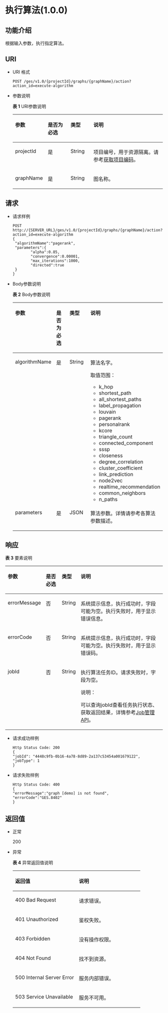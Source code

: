 # 执行算法\(1.0.0\)<a name="ges_03_0030"></a>

## 功能介绍<a name="section43497658192136"></a>

根据输入参数，执行指定算法。

## URI<a name="section34409285192136"></a>

-   URI 格式

    ```
    POST /ges/v1.0/{projectId}/graphs/{graphName}/action?action_id=execute-algorithm
    ```

-   参数说明

    **表 1**  URI参数说明

    <a name="table9623565192154"></a>
    <table><thead align="left"><tr id="row54588319192154"><th class="cellrowborder" valign="top" width="14.91%" id="mcps1.2.5.1.1"><p id="p1599875319226"><a name="p1599875319226"></a><a name="p1599875319226"></a>参数</p>
    </th>
    <th class="cellrowborder" valign="top" width="16.35%" id="mcps1.2.5.1.2"><p id="p2083062319226"><a name="p2083062319226"></a><a name="p2083062319226"></a>是否为必选</p>
    </th>
    <th class="cellrowborder" valign="top" width="15.629999999999999%" id="mcps1.2.5.1.3"><p id="p955894219226"><a name="p955894219226"></a><a name="p955894219226"></a>类型</p>
    </th>
    <th class="cellrowborder" valign="top" width="53.11%" id="mcps1.2.5.1.4"><p id="p3607687019226"><a name="p3607687019226"></a><a name="p3607687019226"></a>说明</p>
    </th>
    </tr>
    </thead>
    <tbody><tr id="row34311858192154"><td class="cellrowborder" valign="top" width="14.91%" headers="mcps1.2.5.1.1 "><p id="p738270219226"><a name="p738270219226"></a><a name="p738270219226"></a>projectId</p>
    </td>
    <td class="cellrowborder" valign="top" width="16.35%" headers="mcps1.2.5.1.2 "><p id="p6112799919226"><a name="p6112799919226"></a><a name="p6112799919226"></a>是</p>
    </td>
    <td class="cellrowborder" valign="top" width="15.629999999999999%" headers="mcps1.2.5.1.3 "><p id="p5242088819226"><a name="p5242088819226"></a><a name="p5242088819226"></a>String</p>
    </td>
    <td class="cellrowborder" valign="top" width="53.11%" headers="mcps1.2.5.1.4 "><p id="p1823357019226"><a name="p1823357019226"></a><a name="p1823357019226"></a>项目编号，用于资源隔离。请参考<a href="获取项目编码-2.md">获取项目编码</a>。</p>
    </td>
    </tr>
    <tr id="row30467334192154"><td class="cellrowborder" valign="top" width="14.91%" headers="mcps1.2.5.1.1 "><p id="p471806319226"><a name="p471806319226"></a><a name="p471806319226"></a>graphName</p>
    </td>
    <td class="cellrowborder" valign="top" width="16.35%" headers="mcps1.2.5.1.2 "><p id="p4661879319226"><a name="p4661879319226"></a><a name="p4661879319226"></a>是</p>
    </td>
    <td class="cellrowborder" valign="top" width="15.629999999999999%" headers="mcps1.2.5.1.3 "><p id="p1802587119226"><a name="p1802587119226"></a><a name="p1802587119226"></a>String</p>
    </td>
    <td class="cellrowborder" valign="top" width="53.11%" headers="mcps1.2.5.1.4 "><p id="p5080948319226"><a name="p5080948319226"></a><a name="p5080948319226"></a>图名称。</p>
    </td>
    </tr>
    </tbody>
    </table>


## 请求<a name="section48190415192136"></a>

-   请求样例

    ```
    POST http://{SERVER_URL}/ges/v1.0/{projectId}/graphs/{graphName}/action?action_id=execute-algorithm
    {
     "algorithmName":"pagerank",
     "parameters":{
            "alpha":0.85,
            "convergence":0.00001,
            "max_iterations":1000,
            "directed":true
     }
    }
    ```

-   Body参数说明

    **表 2**  Body参数说明

    <a name="table942600319267"></a>
    <table><thead align="left"><tr id="row957897119267"><th class="cellrowborder" valign="top" width="17.25%" id="mcps1.2.5.1.1"><p id="p3799923192616"><a name="p3799923192616"></a><a name="p3799923192616"></a>参数</p>
    </th>
    <th class="cellrowborder" valign="top" width="16.619999999999997%" id="mcps1.2.5.1.2"><p id="p39358360192616"><a name="p39358360192616"></a><a name="p39358360192616"></a>是否为必选</p>
    </th>
    <th class="cellrowborder" valign="top" width="18.509999999999998%" id="mcps1.2.5.1.3"><p id="p33910577192616"><a name="p33910577192616"></a><a name="p33910577192616"></a>类型</p>
    </th>
    <th class="cellrowborder" valign="top" width="47.620000000000005%" id="mcps1.2.5.1.4"><p id="p62402215192616"><a name="p62402215192616"></a><a name="p62402215192616"></a>说明</p>
    </th>
    </tr>
    </thead>
    <tbody><tr id="row1858604919267"><td class="cellrowborder" valign="top" width="17.25%" headers="mcps1.2.5.1.1 "><p id="p56863047192616"><a name="p56863047192616"></a><a name="p56863047192616"></a>algorithmName</p>
    </td>
    <td class="cellrowborder" valign="top" width="16.619999999999997%" headers="mcps1.2.5.1.2 "><p id="p42504131192616"><a name="p42504131192616"></a><a name="p42504131192616"></a>是</p>
    </td>
    <td class="cellrowborder" valign="top" width="18.509999999999998%" headers="mcps1.2.5.1.3 "><p id="p20282554192616"><a name="p20282554192616"></a><a name="p20282554192616"></a>String</p>
    </td>
    <td class="cellrowborder" valign="top" width="47.620000000000005%" headers="mcps1.2.5.1.4 "><p id="p32274198192616"><a name="p32274198192616"></a><a name="p32274198192616"></a>算法名字。</p>
    <p id="p22032334192616"><a name="p22032334192616"></a><a name="p22032334192616"></a>取值范围：</p>
    <a name="ul64073279192616"></a><a name="ul64073279192616"></a><ul id="ul64073279192616"><li>k_hop</li><li>shortest_path</li><li>all_shortest_paths</li><li>label_propagation</li><li>louvain</li><li>pagerank</li><li>personalrank</li><li>kcore</li><li>triangle_count</li><li>connected_component</li><li>sssp</li><li>closeness</li><li>degree_correlation</li><li>cluster_coefficient</li><li>link_prediction</li><li>node2vec</li><li>realtime_recommendation</li><li>common_neighbors</li><li>n_paths</li></ul>
    </td>
    </tr>
    <tr id="row3116503819267"><td class="cellrowborder" valign="top" width="17.25%" headers="mcps1.2.5.1.1 "><p id="p55395431192616"><a name="p55395431192616"></a><a name="p55395431192616"></a>parameters</p>
    </td>
    <td class="cellrowborder" valign="top" width="16.619999999999997%" headers="mcps1.2.5.1.2 "><p id="p57844950192616"><a name="p57844950192616"></a><a name="p57844950192616"></a>是</p>
    </td>
    <td class="cellrowborder" valign="top" width="18.509999999999998%" headers="mcps1.2.5.1.3 "><p id="p54929369192616"><a name="p54929369192616"></a><a name="p54929369192616"></a>JSON</p>
    </td>
    <td class="cellrowborder" valign="top" width="47.620000000000005%" headers="mcps1.2.5.1.4 "><p id="p20093913192616"><a name="p20093913192616"></a><a name="p20093913192616"></a>算法参数。详情请参考各算法参数描述。</p>
    </td>
    </tr>
    </tbody>
    </table>


## 响应<a name="section57030442192136"></a>

**表 3**  要素说明

<a name="table3949804192729"></a>
<table><thead align="left"><tr id="row44004740192729"><th class="cellrowborder" valign="top" width="14.141414141414144%" id="mcps1.2.5.1.1"><p id="p6547759193332"><a name="p6547759193332"></a><a name="p6547759193332"></a>参数</p>
</th>
<th class="cellrowborder" valign="top" width="11.111111111111112%" id="mcps1.2.5.1.2"><p id="p60606431193332"><a name="p60606431193332"></a><a name="p60606431193332"></a>是否必选</p>
</th>
<th class="cellrowborder" valign="top" width="9.090909090909092%" id="mcps1.2.5.1.3"><p id="p10173851193332"><a name="p10173851193332"></a><a name="p10173851193332"></a>类型</p>
</th>
<th class="cellrowborder" valign="top" width="65.65656565656566%" id="mcps1.2.5.1.4"><p id="p18775628193332"><a name="p18775628193332"></a><a name="p18775628193332"></a>说明</p>
</th>
</tr>
</thead>
<tbody><tr id="row8867422192729"><td class="cellrowborder" valign="top" width="14.141414141414144%" headers="mcps1.2.5.1.1 "><p id="p42136236193332"><a name="p42136236193332"></a><a name="p42136236193332"></a>errorMessage</p>
</td>
<td class="cellrowborder" valign="top" width="11.111111111111112%" headers="mcps1.2.5.1.2 "><p id="p57591979193332"><a name="p57591979193332"></a><a name="p57591979193332"></a>否</p>
</td>
<td class="cellrowborder" valign="top" width="9.090909090909092%" headers="mcps1.2.5.1.3 "><p id="p34438718193332"><a name="p34438718193332"></a><a name="p34438718193332"></a>String</p>
</td>
<td class="cellrowborder" valign="top" width="65.65656565656566%" headers="mcps1.2.5.1.4 "><p id="p38072782193332"><a name="p38072782193332"></a><a name="p38072782193332"></a>系统提示信息，执行成功时，字段可能为空。执行失败时，用于显示错误信息。</p>
</td>
</tr>
<tr id="row24172867193322"><td class="cellrowborder" valign="top" width="14.141414141414144%" headers="mcps1.2.5.1.1 "><p id="p39097429193332"><a name="p39097429193332"></a><a name="p39097429193332"></a>errorCode</p>
</td>
<td class="cellrowborder" valign="top" width="11.111111111111112%" headers="mcps1.2.5.1.2 "><p id="p12775195193332"><a name="p12775195193332"></a><a name="p12775195193332"></a>否</p>
</td>
<td class="cellrowborder" valign="top" width="9.090909090909092%" headers="mcps1.2.5.1.3 "><p id="p28157881193332"><a name="p28157881193332"></a><a name="p28157881193332"></a>String</p>
</td>
<td class="cellrowborder" valign="top" width="65.65656565656566%" headers="mcps1.2.5.1.4 "><p id="p66195928193332"><a name="p66195928193332"></a><a name="p66195928193332"></a>系统提示信息，执行成功时，字段可能为空。执行失败时，用于显示错误码。</p>
</td>
</tr>
<tr id="row62905477192729"><td class="cellrowborder" valign="top" width="14.141414141414144%" headers="mcps1.2.5.1.1 "><p id="p5558946193332"><a name="p5558946193332"></a><a name="p5558946193332"></a>jobId</p>
</td>
<td class="cellrowborder" valign="top" width="11.111111111111112%" headers="mcps1.2.5.1.2 "><p id="p47621497193332"><a name="p47621497193332"></a><a name="p47621497193332"></a>否</p>
</td>
<td class="cellrowborder" valign="top" width="9.090909090909092%" headers="mcps1.2.5.1.3 "><p id="p32136077193332"><a name="p32136077193332"></a><a name="p32136077193332"></a>String</p>
</td>
<td class="cellrowborder" valign="top" width="65.65656565656566%" headers="mcps1.2.5.1.4 "><p id="p52885445193332"><a name="p52885445193332"></a><a name="p52885445193332"></a>执行算法任务ID。请求失败时，字段为空。</p>
<div class="note" id="note9729320320"><a name="note9729320320"></a><a name="note9729320320"></a><span class="notetitle"> 说明： </span><div class="notebody"><p id="p1872133312"><a name="p1872133312"></a><a name="p1872133312"></a>可以查询jobId查看任务执行状态、获取返回结果，详情参考<a href="job管理api.md">Job管理API</a>。</p>
</div></div>
</td>
</tr>
</tbody>
</table>

-   请求成功样例

    ```
    Http Status Code: 200
    { 
    "jobId": "4448c9fb-0b16-4a78-8d89-2a137c53454a001679122",
    "jobType": 1
    }
    ```

-   请求失败样例

    ```
    Http Status Code: 400
    {
    "errorMessage":"graph [demo] is not found",
    "errorCode":"GES.8402"
    }
    ```


## 返回值<a name="section45174442192136"></a>

-   正常

    200

-   异常

    **表 4**  异常返回值说明

    <a name="table2984752518246"></a>
    <table><thead align="left"><tr id="row1211940418246"><th class="cellrowborder" valign="top" width="50%" id="mcps1.2.3.1.1"><p id="p3980654218254"><a name="p3980654218254"></a><a name="p3980654218254"></a>返回值</p>
    </th>
    <th class="cellrowborder" valign="top" width="50%" id="mcps1.2.3.1.2"><p id="p310447318254"><a name="p310447318254"></a><a name="p310447318254"></a>说明</p>
    </th>
    </tr>
    </thead>
    <tbody><tr id="row4240912018246"><td class="cellrowborder" valign="top" width="50%" headers="mcps1.2.3.1.1 "><p id="p3446280418254"><a name="p3446280418254"></a><a name="p3446280418254"></a>400 Bad Request</p>
    </td>
    <td class="cellrowborder" valign="top" width="50%" headers="mcps1.2.3.1.2 "><p id="p4002370018254"><a name="p4002370018254"></a><a name="p4002370018254"></a>请求错误。</p>
    </td>
    </tr>
    <tr id="row4888805618246"><td class="cellrowborder" valign="top" width="50%" headers="mcps1.2.3.1.1 "><p id="p5203043918254"><a name="p5203043918254"></a><a name="p5203043918254"></a>401 Unauthorized</p>
    </td>
    <td class="cellrowborder" valign="top" width="50%" headers="mcps1.2.3.1.2 "><p id="p5371601718254"><a name="p5371601718254"></a><a name="p5371601718254"></a>鉴权失败。</p>
    </td>
    </tr>
    <tr id="row3592872518246"><td class="cellrowborder" valign="top" width="50%" headers="mcps1.2.3.1.1 "><p id="p3450921718254"><a name="p3450921718254"></a><a name="p3450921718254"></a>403 Forbidden</p>
    </td>
    <td class="cellrowborder" valign="top" width="50%" headers="mcps1.2.3.1.2 "><p id="p4378321618254"><a name="p4378321618254"></a><a name="p4378321618254"></a>没有操作权限。</p>
    </td>
    </tr>
    <tr id="row4281759818246"><td class="cellrowborder" valign="top" width="50%" headers="mcps1.2.3.1.1 "><p id="p4125438418254"><a name="p4125438418254"></a><a name="p4125438418254"></a>404 Not Found</p>
    </td>
    <td class="cellrowborder" valign="top" width="50%" headers="mcps1.2.3.1.2 "><p id="p5327079718254"><a name="p5327079718254"></a><a name="p5327079718254"></a>找不到资源。</p>
    </td>
    </tr>
    <tr id="row994303918246"><td class="cellrowborder" valign="top" width="50%" headers="mcps1.2.3.1.1 "><p id="p4548781618254"><a name="p4548781618254"></a><a name="p4548781618254"></a>500 Internal Server Error</p>
    </td>
    <td class="cellrowborder" valign="top" width="50%" headers="mcps1.2.3.1.2 "><p id="p6063444518254"><a name="p6063444518254"></a><a name="p6063444518254"></a>服务内部错误。</p>
    </td>
    </tr>
    <tr id="row5822219018246"><td class="cellrowborder" valign="top" width="50%" headers="mcps1.2.3.1.1 "><p id="p4487805318254"><a name="p4487805318254"></a><a name="p4487805318254"></a>503 Service Unavailable</p>
    </td>
    <td class="cellrowborder" valign="top" width="50%" headers="mcps1.2.3.1.2 "><p id="p1124370918254"><a name="p1124370918254"></a><a name="p1124370918254"></a>服务不可用。</p>
    </td>
    </tr>
    </tbody>
    </table>


